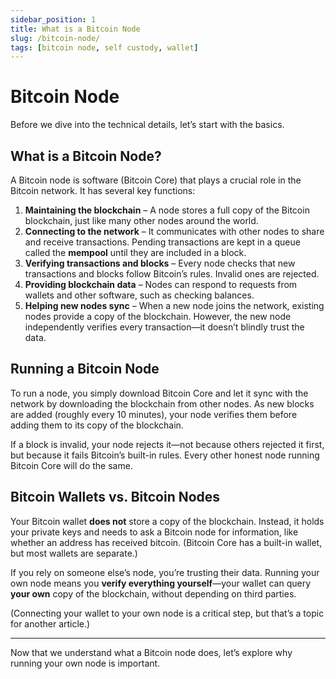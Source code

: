 ```yaml
---
sidebar_position: 1
title: What is a Bitcoin Node
slug: /bitcoin-node/
tags: [bitcoin node, self custody, wallet]
---
```


# Bitcoin Node

Before we dive into the technical details, let’s start with the basics.

## What is a Bitcoin Node?  

A Bitcoin node is software (Bitcoin Core) that plays a crucial role in the Bitcoin network. It has several key functions:  

1. **Maintaining the blockchain** – A node stores a full copy of the Bitcoin blockchain, just like many other nodes around the world.  
2. **Connecting to the network** – It communicates with other nodes to share and receive transactions. Pending transactions are kept in a queue called the **mempool** until they are included in a block.  
3. **Verifying transactions and blocks** – Every node checks that new transactions and blocks follow Bitcoin’s rules. Invalid ones are rejected.  
4. **Providing blockchain data** – Nodes can respond to requests from wallets and other software, such as checking balances.  
5. **Helping new nodes sync** – When a new node joins the network, existing nodes provide a copy of the blockchain. However, the new node independently verifies every transaction—it doesn’t blindly trust the data.  


## Running a Bitcoin Node  

To run a node, you simply download Bitcoin Core and let it sync with the network by downloading the blockchain from other nodes. As new blocks are added (roughly every 10 minutes), your node verifies them before adding them to its copy of the blockchain.  

If a block is invalid, your node rejects it—not because others rejected it first, but because it fails Bitcoin’s built-in rules. Every other honest node running Bitcoin Core will do the same.  


## Bitcoin Wallets vs. Bitcoin Nodes  

Your Bitcoin wallet **does not** store a copy of the blockchain. Instead, it holds your private keys and needs to ask a Bitcoin node for information, like whether an address has received bitcoin. (Bitcoin Core has a built-in wallet, but most wallets are separate.)  

If you rely on someone else’s node, you’re trusting their data. Running your own node means you **verify everything yourself**—your wallet can query **your own** copy of the blockchain, without depending on third parties.  

(Connecting your wallet to your own node is a critical step, but that’s a topic for another article.)  

---

Now that we understand what a Bitcoin node does, let’s explore why running your own node is important.